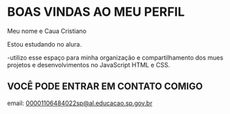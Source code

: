 # BOAS VINDAS AO MEU PERFIL
Meu nome e Caua Cristiano

 Estou estudando no alura.
 
 -utilizo esse espaço para minha organização e compartilhamento dos mues projetos e desenvolvimentos no JavaScript
 HTML e CSS.

 ## VOCÊ PODE ENTRAR EM CONTATO COMIGO

 email: 00001106484022sp@al.educacao.sp.gov.br
 
